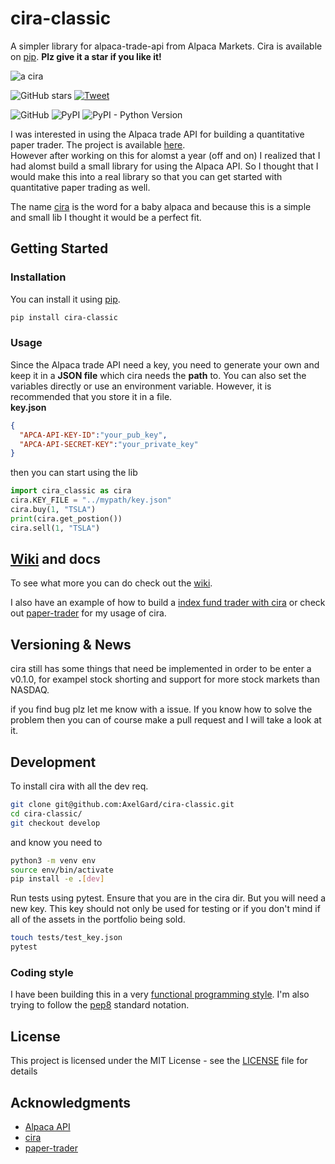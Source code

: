 # cira-classic
A simpler library for alpaca-trade-api from Alpaca Markets.
Cira is available on [pip](https://pypi.org/project/cira-classic/). **Plz give it a star if you like it!**

![a cira](https://external-content.duckduckgo.com/iu/?u=https%3A%2F%2Fi.pinimg.com%2F236x%2F5c%2F96%2Ff4%2F5c96f496d05b7826f7d0714b7bd282ad--love-drawings-draw-animals.jpg&f=1&nofb=1)

![GitHub stars](https://img.shields.io/github/stars/AxelGard/cira-classic?style=social)
[![Tweet](https://img.shields.io/twitter/url/http/shields.io.svg?style=social)](https://twitter.com/Axel_Gard)

![GitHub](https://img.shields.io/github/license/AxelGard/cira-classic?style=plastic)
![PyPI](https://img.shields.io/pypi/v/cira-classic)
![PyPI - Python Version](https://img.shields.io/pypi/pyversions/cira-classic)

I was interested in using the Alpaca trade API for building a quantitative paper trader.
The project is available [here](https://github.com/AxelGard/paper-trader).<br>
However after working on this for alomst a year (off and on) I realized that I had alomst build a small library for using the Alpaca API.
So I thought that I would make this into a real library so that you can get started with quantitative paper trading as well.

The name [cira](https://en.wikipedia.org/wiki/cira) is the word for a baby alpaca and because this is a simple and small lib I thought it would be a perfect fit.


## Getting Started

### Installation
You can install it using [pip](https://pypi.org/project/cira-classic/).
```bash
pip install cira-classic
```

### Usage
Since the Alpaca trade API need a key, you need to generate your own and keep it in a **JSON file** which cira needs the **path** to.
You can also set the variables directly or use an environment variable. However, it is recommended that you store it in a file.<br>
**key.json**
```json
{
  "APCA-API-KEY-ID":"your_pub_key",
  "APCA-API-SECRET-KEY":"your_private_key"
}
```
then you can start using the lib
```python
import cira_classic as cira
cira.KEY_FILE = "../mypath/key.json"
cira.buy(1, "TSLA")
print(cira.get_postion())
cira.sell(1, "TSLA")
```

## [Wiki](https://github.com/AxelGard/cira/wiki) and docs

To see what more you can do check out the [wiki](https://github.com/AxelGard/cira-classic/wiki).

I also have an example of how to build a [index fund trader with cira](https://axelgard.github.io/blog/cira/2020/08/20/cira-index-fund.html) or check out [paper-trader](https://github.com/AxelGard/paper-trader) for my usage of cira.

## Versioning & News

cira still has some things that need be implemented in order to be enter a v0.1.0, for exampel stock shorting and support for more stock markets than NASDAQ.

if you find bug plz let me know with a issue. If you know how to solve the problem then you can of course make a pull request and I will take a look at it.

## Development
To install cira with all the dev req.
```bash
git clone git@github.com:AxelGard/cira-classic.git
cd cira-classic/
git checkout develop
```
and know you need to  
```bash
python3 -m venv env
source env/bin/activate
pip install -e .[dev]
```
Run tests using pytest. Ensure that you are in the cira dir.
But you will need a new key. This key should not only be used for testing or if you don't mind if all of the assets in the portfolio being sold.   
```bash
touch tests/test_key.json
pytest
```


### Coding style
I have been building this in a very [functional programming style](https://en.wikipedia.org/wiki/Functional_programming). I'm also trying to follow the [pep8](https://pep8.org/) standard notation.

## License
This project is licensed under the MIT License - see the [LICENSE](LICENSE.txt) file for details


## Acknowledgments

* [Alpaca API](https://alpaca.markets/)
* [cira](https://github.com/AxelGard/cira-classic)
* [paper-trader](https://github.com/AxelGard/paper-trader)
